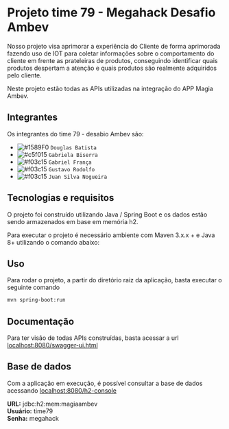 # Projeto time 79 - Megahack Desafio Ambev

Nosso projeto visa aprimorar a experiência do Cliente de forma aprimorada fazendo uso de IOT para coletar informações sobre o comportamento do cliente em frente as prateleiras de produtos, conseguindo identificar quais produtos despertam a atenção e quais produtos são realmente adquiridos pelo cliente.

Neste projeto estão todas as APIs utilizadas na integração do APP Magia Ambev.

## Integrantes

Os integrantes do time 79 - desabio Ambev são:

- ![#1589F0](https://via.placeholder.com/15/1589F0/000000?text=B) `Douglas Batista`
- ![#c5f015](https://via.placeholder.com/15/c5f015/000000?text=UX) `Gabriela Biserra`
- ![#f03c15](https://via.placeholder.com/15/f03c15/000000?text=DEV) `Gabriel França`
- ![#f03c15](https://via.placeholder.com/15/f03c15/000000?text=DEV) `Gustavo Rodolfo`
- ![#f03c15](https://via.placeholder.com/15/f03c15/000000?text=DEV) `Juan Silva Nogueira`


## Tecnologias e requisitos

O projeto foi construído utilizando Java / Spring Boot e os dados estão sendo armazenados em base em memória h2.

Para executar o projeto é necessário ambiente com Maven 3.x.x + e Java 8+ utilizando o comando abaixo:

## Uso

Para rodar o projeto, a partir do diretório raiz da aplicação, basta executar o seguinte comando

```bash
mvn spring-boot:run
```

## Documentação

Para ter visão de todas APIs construídas, basta acessar a url [localhost:8080/swagger-ui.html](http://localhost:8080/swagger-ui.html)

## Base de dados

Com a aplicação em execução, é possível consultar a base de dados acessando [localhost:8080/h2-console](http://localhost:8080/h2-console)

**URL:** jdbc:h2:mem:magiaambev  
**Usuário:** time79  
**Senha:** megahack  


